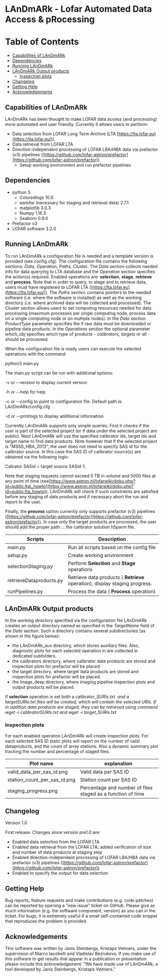 # LAnDmARk -  Lofar Automated Data Access &amp; pRocessing 

# Table of Contents
* [Capabilities of LAnDmARk](#capabilities-of-landmark)
* [Dependencies](#dependencies)
* [Running LAnDmARk](#running-landmark)
* [LAnDmARk Output products](#landmark-output-products)
    + [Inspection plots](#inspection-plots)
* [Changelog](#changelog)
* [Getting Help](#getting-help)
* [Acknowledgements](#acknowledgements)

## Capabilities of LAnDmARk
LAnDmARk has been thought to make LOFAR data access (and processing) more automated and user friendly. Currently it allows users to perform:

- Data selection from LOFAR Long Term Archive (LTA [https://lta.lofar.eu](https://lta.lofar.eu/)).
- Data retrieval from LOFAR LTA
- Direction-independent processing of LOFAR LBA/HBA data via prefactor (v3) pipelines ([https://github.com/lofar-astron/prefactor](https://github.com/lofar-astron/prefactor))
  - Setup working environment and run prefactor pipelines

## Dependencies

- python 3
  - Coloredlogs 10.0
  - awlofar (necessary for staging and retrieval data) 2.7.1
  - matplotlib 3.0.3
  - Numpy 1.16.3
  - Seaborn 0.9.0
- Prefactor v3
- LOFAR software 3.2.0


## Running LAnDmARk

To run LAnDmARk a configuration file is needed and a template version is provided (see config.cfg). The configuration file contains the following sections: _Data, Operation, Paths, Cluster_. The _Data_ section collects needed info for data querying to LTA database and the _Operation_ section specifies the action(s) required. Enabled operations are: **selection**, **stage**, **retrieve** and **process**. Note that in order to query, to stage and to retrieve data, users must have registered to LOFAR LTA ([https://lta.lofar.eu](https://lta.lofar.eu/)). The _Paths_ section contains pointers to the needed software (i.e. where the software is installed) as well as the working directory (i.e. where archived data will be collected and processed). The _Cluster_ section allows users to set computing resources needed for data processing (maximum processes per single computing node, process data on a single computing node or on multiple nodes). In the _Data_ section _ProductType_ parameter specifies the if raw data must be downloaded or pipeline data products. In the _Operations_ section the optional parameter _which\_obj_ specifies which type of products - _calibrators_, _targets_ or _all_ - should be processed.

When the configuration file is ready users can execute the selected operations with the command:

python3 main.py

The main.py script can be run with additional options:

-v or --version to display current version

-h or --help for help

-c or --config to point to configuration file. Default path is: LAnDmARk/config.cfg

-d or --printlogs to display additional information

Currently LAnDmARk supports only simple queries. First it checks if the user is part of the selected project (or if data under the selected project are public). Next LAnDmARk will use the specified calibrator ids, target ids and target name to find data products. Note however that if the selected project is &quot;MSSS\_HBA\_2013&quot;, the user does not need to specify SAS id for the calibrator source. In this case the SAS ID of calibrator source(s) are obtained via the following logic:

Calirator SASid  = target source SASid-1.

Note that staging requests cannot exceed 5 TB in volume and 5000 files at any point of time (see[https://www.astron.nl/lofarwiki/doku.php?id=public:lta\_howto](https://www.astron.nl/lofarwiki/doku.php?id=public:lta_howto)). LAnDmARk will check if such constraints are satisfied before any staging of  data products and if necessary abort the run and report to the user.

Finally, the **process** option currently only supports prefactor (v3) pipelines ([https://github.com/lofar-astron/prefactor](https://github.com/lofar-astron/prefactor)). In case only the target products are processed, the user should add the proper path … the calibrator solution h5parm file.



| **Scripts** | **Description** |
| --- | --- |
| main.py | Run all scripts based on the config file |
| setup.py | Create working environment |
| selectionStaging.py | Perform **Selection** and **Stage** operations |
| retrieveDataproducts.py | Retrieve data products ( **Retrieve** operation), display staging progress. |
| runPipelines.py | Process the data ( **Process** operation) |

## LAnDmARk Output products

In the working directory specified via the configuration file LAnDmARk creates an output directory named as specified in the _TargetName_ field of the _Data_ section. Such a directory contains several subdirectories (as shown in the figure below):

- the LAnDmARk\_aux directory, which stores auxiliary files. Also, diagnostic plots for each selected operation in are collected in dedicated subfolders.
- the calibrators directory, where calibrator data products are stored and inspection plots for prefactor will be placed.
- the target directory, where target data products are stored and inspection plots for prefactor will be placed.
- the Image\_deep directory, where imaging pipeline inspection plots and output products will be placed.

if  **selection** operation is set both a calibrator_<SAS ID>_SURIs.txt. and a target_<SAS ID>_SURIs.txt files will be created, which will contain the selected URIs. If in addition data products are staged, they can be retrieved using command wget -i  calibrator_<SAS ID>_SURIs.txt and wget -i  target_<SAS ID>_SURIs.txt


### Inspection plots

For each enabled operation LAnDmARk will create inspection plots. For each selected SAS ID static plots will report on the number of valid dataproducts, and the count of array stations. Also a dynamic summary plot tracking the number and percentage of staged files.



| **Plot name** | **explanation** |
| --- | --- |
| valid\_data\_per\_sas\_id.png | Valid data per SAS ID |
| station\_count\_per\_sas\_id.png | Station count per SAS ID |
| staging\_progress.png | Percentage and number of files staged as a function of time |

## Changelog

Version 1.0

First release. Changes since version pre1.0 are:

- Enabled data selection from the LOFAR LTA
- Enabled data retrieval from the LOFAR LTA; added verification of size and number of data products at staging step
- Enabled direction-independent processing of LOFAR LBA/HBA data via prefactor (v3) pipelines ([https://github.com/lofar-astron/prefactor](https://github.com/lofar-astron/prefactor))
- Enabled to specify the output for data selection

## Getting Help

Bug reports, feature requests and make contributions (e.g. code patches) can be reported by opening a &quot;new issue&quot; ticket on GitHub. Please give as much information (e.g. the software component, version) as you can in the ticket. For bugs, it is extremely useful if a small self-contained code snippet that reproduces the problem is provided.

## Acknowledgements

This software was written by Janis Steinbergs, Kristaps Veitners, under the supervision of Marco Iacobelli and Vladislav Bezrukovs. If you make use of this software to get results that appear in a publication or presentation please include this acknowledgement: &quot;We have made use of LAnDmARk, a tool developed by Janis Steinbergs, Kristaps Veitners.&quot;
